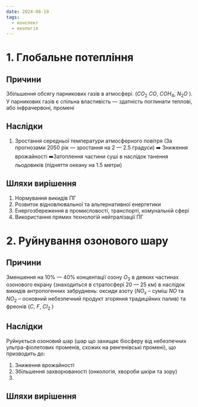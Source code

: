 ```yaml
---
date: 2024-08-19
tags:
  - конспект
  - екологія
---
```

# 1. Глобальне потепління
## Причини
Збільшення обсягу парникових газів в атмосфері. ($CO_{2}$ $CO$, $COH_{4}$,  $N_{2}O$ ). У парникових газів є спільна властивість — здатність поглинати теплові, або інфрачервоні, промені
## Наслідки
1. Зростання середньої температури атмосферного повітря (За прогнозами 2050 рік — зростання на 2 — 2.5 градуси) 
	➡️ Зниження врожайності 
	➡️Затоплення частини суші в наслідок танення льодовиків (підняття океану на 1.5 метри)
## Шляхи вирішення
1. Нормування викидів ПГ
2. Розвиток відновлювальної та альтернативної енергетики
3. Енергозбереження в промисловості, транспорті, комунальній сфері
4. Використання прямих технологій нейтралізації ПГ
# 2. Руйнування озонового шару
##  Причини
Зменшення на 10% — 40% концентації озону $O_{3}$ в деяких частинах озонового екрану (знаходиться в стратосфері 20 — 25 км) в наслідок викидів антропогенних забруднень:  оксиди азоту ($NO_{x}$ – суміш $NO$ та  $NO_{2}$ – основний небезпечний продукт згоряння традиційних палив) та фреонів ($C$, $F$, $Cl_{2}$ )
## Наслідки
Руйнується озоновий шар (шар що захищає біосферу від небезпечних ультра-фіолетових променів, схожих на ренгенівські промені), що призводить до:
1. Зниження врожайності
2. Збільшення захворюваності (онкологія, хвороби шкіри та зору)
3. 
## Шляхи вирішення